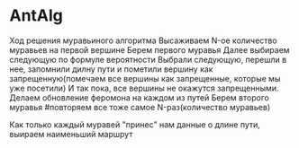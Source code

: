 # AntAlg
Ход решения муравьиного алгоритма
Высаживаем N-ое количество муравьев на первой вершине 
Берем первого муравья
Далее выбираем следующую по формуле вероятности
Выбрали следующую, перешли в нее, запомнили дилну пути и пометили вершину как запрещенную(помечаем все вершины как запрещенные, которые мы уже посетили)
И так пока, все вершины не окажутся запрещенными.
Делаем обновление феромона на каждом из путей
Берем второго муравья
#повторяем все тоже самое N-раз(количество муравьев)

Как только каждый муравей "принес" нам данные о длине пути, выираем наименьший маршрут
